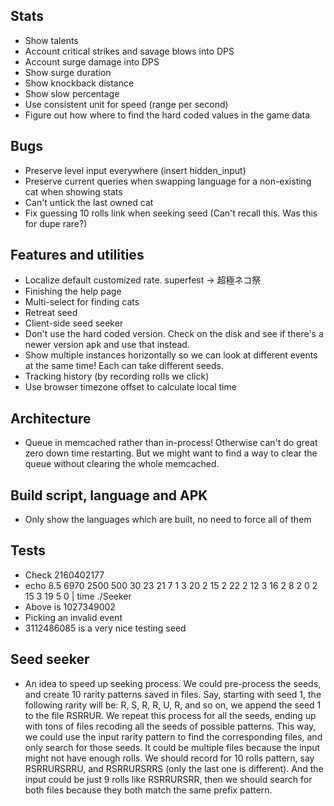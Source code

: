 ## Stats

* Show talents
* Account critical strikes and savage blows into DPS
* Account surge damage into DPS
* Show surge duration
* Show knockback distance
* Show slow percentage
* Use consistent unit for speed (range per second)
* Figure out how where to find the hard coded values in the game data

## Bugs

* Preserve level input everywhere (insert hidden_input)
* Preserve current queries when swapping language for a non-existing cat when showing stats
* Can't untick the last owned cat
* Fix guessing 10 rolls link when seeking seed (Can't recall this. Was this for dupe rare?)

## Features and utilities

* Localize default customized rate. superfest -> 超極ネコ祭
* Finishing the help page
* Multi-select for finding cats
* Retreat seed
* Client-side seed seeker
* Don't use the hard coded version. Check on the disk and see if there's
  a newer version apk and use that instead.
* Show multiple instances horizontally so we can look at different events
  at the same time! Each can take different seeds.
* Tracking history (by recording rolls we click)
* Use browser timezone offset to calculate local time

## Architecture

* Queue in memcached rather than in-process! Otherwise can't do great
  zero down time restarting. But we might want to find a way to clear
  the queue without clearing the whole memcached.

## Build script, language and APK

* Only show the languages which are built, no need to force all of them

## Tests

* Check 2160402177
* echo 8.5 6970 2500 500 30 23 21 7 1 3 20 2 15 2 22 2 12 3 16 2 8 2 0 2 15 3 19 5 0 | time ./Seeker
* Above is 1027349002
* Picking an invalid event
* 3112486085 is a very nice testing seed

## Seed seeker

* An idea to speed up seeking process. We could pre-process the seeds, and
  create 10 rarity patterns saved in files. Say, starting with seed 1,
  the following rarity will be: R, S, R, R, U, R, and so on, we append the
  seed 1 to the file RSRRUR. We repeat this process for all the seeds, ending
  up with tons of files recoding all the seeds of possible patterns. This
  way, we could use the input rarity pattern to find the corresponding files,
  and only search for those seeds. It could be multiple files because the
  input might not have enough rolls. We should record for 10 rolls pattern,
  say RSRRURSRRU, and RSRRURSRRS (only the last one is different). And the
  input could be just 9 rolls like RSRRURSRR, then we should search for
  both files because they both match the same prefix pattern.
